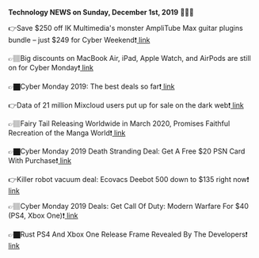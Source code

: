 <b>Technology NEWS on Sunday, December 1st, 2019</b> 📡📡📡 

👉Save $250 off IK Multimedia's monster AmpliTube Max guitar plugins bundle – just $249 for Cyber Weekend❗️<a href='https://techblock.club/?p=1269'> link</a>

👉🏽Big discounts on MacBook Air, iPad, Apple Watch, and AirPods are still on for Cyber Monday❗️<a href='https://techblock.club/?p=1271'> link</a>

👉🏿Cyber Monday 2019: The best deals so far❗️<a href='https://techblock.club/?p=1273'> link</a>

👉Data of 21 million Mixcloud users put up for sale on the dark web❗️<a href='https://techblock.club/?p=1275'> link</a>

👉🏽Fairy Tail Releasing Worldwide in March 2020, Promises Faithful Recreation of the Manga World❗️<a href='https://techblock.club/?p=1277'> link</a>

👉🏿Cyber Monday 2019 Death Stranding Deal: Get A Free $20 PSN Card With Purchase❗️<a href='https://techblock.club/?p=1279'> link</a>

👉Killer robot vacuum deal: Ecovacs Deebot 500 down to $135 right now❗️<a href='https://techblock.club/?p=1281'> link</a>

👉🏽Cyber Monday 2019 Deals: Get Call Of Duty: Modern Warfare For $40 (PS4, Xbox One)❗️<a href='https://techblock.club/?p=1283'> link</a>

👉🏿Rust PS4 And Xbox One Release Frame Revealed By The Developers❗️<a href='https://techblock.club/?p=1285'> link</a>

